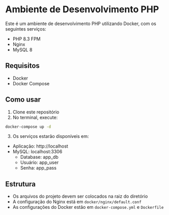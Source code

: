 # Ambiente de Desenvolvimento PHP

Este é um ambiente de desenvolvimento PHP utilizando Docker, com os seguintes serviços:
- PHP 8.3 FPM
- Nginx
- MySQL 8

## Requisitos
- Docker
- Docker Compose

## Como usar

1. Clone este repositório
2. No terminal, execute:
```bash
docker-compose up -d
```

3. Os serviços estarão disponíveis em:
- Aplicação: http://localhost
- MySQL: localhost:3306
  - Database: app_db
  - Usuário: app_user
  - Senha: app_pass

## Estrutura
- Os arquivos do projeto devem ser colocados na raiz do diretório
- A configuração do Nginx está em `docker/nginx/default.conf`
- As configurações do Docker estão em `docker-compose.yml` e `Dockerfile`
